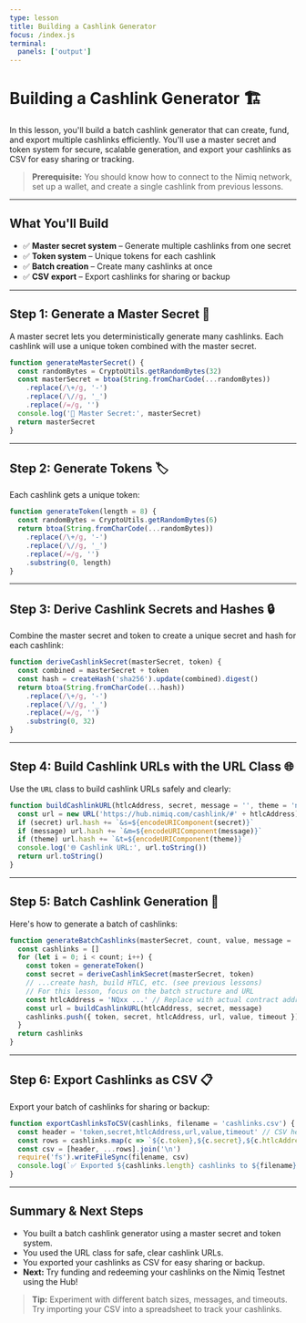 ```yaml
---
type: lesson
title: Building a Cashlink Generator
focus: /index.js
terminal:
  panels: ['output']
---
```


# Building a Cashlink Generator 🏗️

In this lesson, you'll build a batch cashlink generator that can create, fund, and export multiple cashlinks efficiently. You'll use a master secret and token system for secure, scalable generation, and export your cashlinks as CSV for easy sharing or tracking.

> **Prerequisite:**
> You should know how to connect to the Nimiq network, set up a wallet, and create a single cashlink from previous lessons.

---

## What You'll Build

- ✅ **Master secret system** – Generate multiple cashlinks from one secret
- ✅ **Token system** – Unique tokens for each cashlink
- ✅ **Batch creation** – Create many cashlinks at once
- ✅ **CSV export** – Export cashlinks for sharing or backup

---

## Step 1: Generate a Master Secret 🔑

A master secret lets you deterministically generate many cashlinks. Each cashlink will use a unique token combined with the master secret.

```js
function generateMasterSecret() {
  const randomBytes = CryptoUtils.getRandomBytes(32)
  const masterSecret = btoa(String.fromCharCode(...randomBytes))
    .replace(/\+/g, '-')
    .replace(/\//g, '_')
    .replace(/=/g, '')
  console.log('🔐 Master Secret:', masterSecret)
  return masterSecret
}
```

---

## Step 2: Generate Tokens 🏷️

Each cashlink gets a unique token:

```js
function generateToken(length = 8) {
  const randomBytes = CryptoUtils.getRandomBytes(6)
  return btoa(String.fromCharCode(...randomBytes))
    .replace(/\+/g, '-')
    .replace(/\//g, '_')
    .replace(/=/g, '')
    .substring(0, length)
}
```

---

## Step 3: Derive Cashlink Secrets and Hashes 🔒

Combine the master secret and token to create a unique secret and hash for each cashlink:

```js
function deriveCashlinkSecret(masterSecret, token) {
  const combined = masterSecret + token
  const hash = createHash('sha256').update(combined).digest()
  return btoa(String.fromCharCode(...hash))
    .replace(/\+/g, '-')
    .replace(/\//g, '_')
    .replace(/=/g, '')
    .substring(0, 32)
}
```

---

## Step 4: Build Cashlink URLs with the URL Class 🌐

Use the `URL` class to build cashlink URLs safely and clearly:

```js
function buildCashlinkURL(htlcAddress, secret, message = '', theme = 'nimiq') {
  const url = new URL('https://hub.nimiq.com/cashlink/#' + htlcAddress)
  if (secret) url.hash += `&s=${encodeURIComponent(secret)}`
  if (message) url.hash += `&m=${encodeURIComponent(message)}`
  if (theme) url.hash += `&t=${encodeURIComponent(theme)}`
  console.log('🌐 Cashlink URL:', url.toString())
  return url.toString()
}
```

---

## Step 5: Batch Cashlink Generation 🚀

Here's how to generate a batch of cashlinks:

```js
function generateBatchCashlinks(masterSecret, count, value, message = '', timeout = 1000) {
  const cashlinks = []
  for (let i = 0; i < count; i++) {
    const token = generateToken()
    const secret = deriveCashlinkSecret(masterSecret, token)
    // ...create hash, build HTLC, etc. (see previous lessons)
    // For this lesson, focus on the batch structure and URL
    const htlcAddress = 'NQxx ...' // Replace with actual contract address
    const url = buildCashlinkURL(htlcAddress, secret, message)
    cashlinks.push({ token, secret, htlcAddress, url, value, timeout })
  }
  return cashlinks
}
```

---

## Step 6: Export Cashlinks as CSV 📋

Export your batch of cashlinks for sharing or backup:

```js
function exportCashlinksToCSV(cashlinks, filename = 'cashlinks.csv') {
  const header = 'token,secret,htlcAddress,url,value,timeout' // CSV header
  const rows = cashlinks.map(c => `${c.token},${c.secret},${c.htlcAddress},${c.url},${c.value},${c.timeout}`)
  const csv = [header, ...rows].join('\n')
  require('fs').writeFileSync(filename, csv)
  console.log(`✅ Exported ${cashlinks.length} cashlinks to ${filename}`)
}
```

---

## Summary & Next Steps

- You built a batch cashlink generator using a master secret and token system.
- You used the URL class for safe, clear cashlink URLs.
- You exported your cashlinks as CSV for easy sharing or backup.
- **Next:** Try funding and redeeming your cashlinks on the Nimiq Testnet using the Hub!

> **Tip:** Experiment with different batch sizes, messages, and timeouts. Try importing your CSV into a spreadsheet to track your cashlinks.
